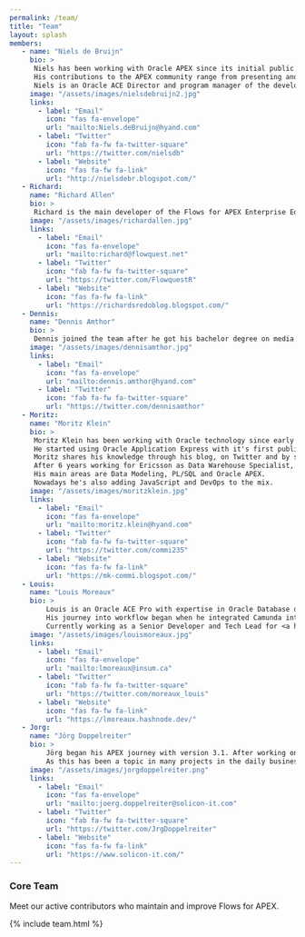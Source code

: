 ```yaml
---
permalink: /team/
title: "Team"
layout: splash
members:
   - name: "Niels de Bruijn"
     bio: >
      Niels has been working with Oracle APEX since its initial public release back in 2004. Together with a team of APEX specialists, Niels is responsible for delivering high-quality APEX projects.<br>
      His contributions to the APEX community range from presenting and publishing articles on <a href="https://apex.hyand.com/" target="_blank">apex.hyand.com</a> to initiating and promoting open source solutions like Flows for APEX.<br>
      Niels is an Oracle ACE Director and program manager of the developer conference APEX Connect (<a href="https://apex.doag.org/" target="_blank">apex.doag.org</a>).
     image: "/assets/images/nielsdebruijn2.jpg"
     links:
       - label: "Email"
         icon: "fas fa-envelope"
         url: "mailto:Niels.deBruijn@hyand.com"
       - label: "Twitter"
         icon: "fab fa-fw fa-twitter-square"
         url: "https://twitter.com/nielsdb"
       - label: "Website"
         icon: "fas fa-fw fa-link"
         url: "http://nielsdebr.blogspot.com/"
   - Richard:
     name: "Richard Allen"
     bio: >
      Richard is the main developer of the Flows for APEX Enterprise Edition, through his company Flowquest Ltd. Richard has been a major contributor to the Flows for APEX project since 2020, and has developed most of the workflow engine.<br>Richard has been working with Oracle database technology since Oracle V4,  including as a consultant in Oracle UK, as the Product Manager / Director responsible for security in Redwood Shores, and then as a Marketing Director for Oracle in Asia. After leaving Oracle in 1997, he has used APEX to solve business problems in several large business startups in Asia. Richard was a member of the Oracle APEX Development team in 2022 and 2023, working on APEX Human Tasks, APEX Workflow and Flows for APEX.
     image: "/assets/images/richardallen.jpg"
     links:
       - label: "Email"
         icon: "fas fa-envelope"
         url: "mailto:richard@flowquest.net"
       - label: "Twitter"
         icon: "fab fa-fw fa-twitter-square"
         url: "https://twitter.com/FlowquestR"
       - label: "Website"
         icon: "fas fa-fw fa-link"
         url: "https://richardsredoblog.blogspot.com/"  
   - Dennis:
     name: "Dennis Amthor"
     bio: >
      Dennis joined the team after he got his bachelor degree on media informatics in 2021. With his knowledge about JavaScript and other web technologies, and his experience from 1 year with APEX, he is mainly responsible for the BPMN plug-ins and participates on the front-end development of the engine app.
     image: "/assets/images/dennisamthor.jpg"
     links:
       - label: "Email"
         icon: "fas fa-envelope"
         url: "mailto:dennis.amthor@hyand.com"
       - label: "Twitter"
         icon: "fab fa-fw fa-twitter-square"
         url: "https://twitter.com/dennisamthor"
   - Moritz:
     name: "Moritz Klein"
     bio: >
      Moritz Klein has been working with Oracle technology since early 2001.
      He started using Oracle Application Express with it's first public release which was called HTMLDB in 2004.<br>
      Moritz shares his knowledge through his blog, on Twitter and by speaking at national and international conferences like the DOAG Annual Conference, APEX Connect, APEX World and Kscope.  Moritz is an Oracle ACE Director.<br>
      After 6 years working for Ericsson as Data Warehouse Specialist, he's now with Hyand (formerly MT) as Senior Principal Consultant for APEX.<br>
      His main areas are Data Modeling, PL/SQL and Oracle APEX.
      Nowadays he's also adding JavaScript and DevOps to the mix.
     image: "/assets/images/moritzklein.jpg"
     links:
       - label: "Email"
         icon: "fas fa-envelope"
         url: "mailto:moritz.klein@hyand.com"
       - label: "Twitter"
         icon: "fab fa-fw fa-twitter-square"
         url: "https://twitter.com/commi235"
       - label: "Website"
         icon: "fas fa-fw fa-link"
         url: "https://mk-commi.blogspot.com/"  
   - Louis:
     name: "Louis Moreaux"
     bio: >
         Louis is an Oracle ACE Pro with expertise in Oracle Database development since 2013, and he has been focusing on Oracle APEX since 2017.<br>
         His journey into workflow began when he integrated Camunda into an APEX application, discovering the potential of BPMN workflow engines. In the project, Louis specializes in front-end development and process plug-ins.<br>
         Currently working as a Senior Developer and Tech Lead for <a href="https://insum.talan.com/" target="_blank">Insum Solutions</a>, he has successfully implemented Flows for APEX in over five customer projects.
     image: "/assets/images/louismoreaux.jpg"
     links: 
       - label: "Email"
         icon: "fas fa-envelope"
         url: "mailto:lmoreaux@insum.ca"
       - label: "Twitter"
         icon: "fab fa-fw fa-twitter-square"
         url: "https://twitter.com/moreaux_louis"
       - label: "Website"
         icon: "fas fa-fw fa-link"
         url: "https://lmoreaux.hashnode.dev/"  
   - Jorg:
     name: "Jörg Doppelreiter"
     bio: >
         Jörg began his APEX journey with version 3.1. After working on customer projects only, he starts to contribute actively in the community in the last years. At APEX Connect 2022 he stumbled upon a Flows for APEX presentation.<br>
         As this has been a topic in many projects in the daily business at solicon IT he starts to use, support and also contributing to Flows for APEX.
     image: "/assets/images/jorgdoppelreiter.png"
     links: 
       - label: "Email"
         icon: "fas fa-envelope"
         url: "mailto:joerg.doppelreiter@solicon-it.com"
       - label: "Twitter"
         icon: "fab fa-fw fa-twitter-square"
         url: "https://twitter.com/JrgDoppelreiter"  
       - label: "Website"
         icon: "fas fa-fw fa-link"
         url: "https://www.solicon-it.com/"
---
```

### Core Team

Meet our active contributors who maintain and improve Flows for APEX.

{% include team.html %}
